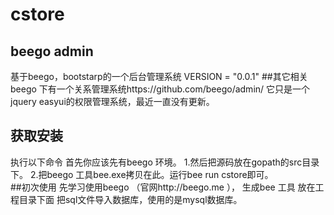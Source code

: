 # cstore
## beego admin
基于beego，bootstarp的一个后台管理系统  VERSION = "0.0.1" 
##其它相关
beego 下有一个关系管理系统https://github.com/beego/admin/  它只是一个jquery easyui的权限管理系统，最近一直没有更新。  
## 获取安装  
执行以下命令 首先你应该先有beego 环境。 
1.然后把源码放在gopath的src目录下。
2.把beego 工具bee.exe拷贝在此。运行bee run cstore即可。    
##初次使用 
先学习使用beego （官网http://beego.me ），
生成bee 工具 放在工程目录下面  把sql文件导入数据库，使用的是mysql数据库。
